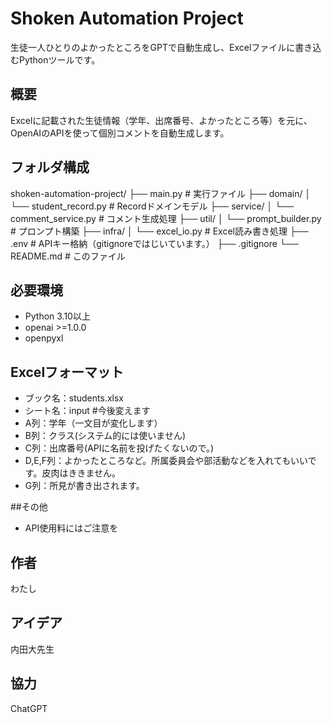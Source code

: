 # Shoken Automation Project

生徒一人ひとりのよかったところをGPTで自動生成し、Excelファイルに書き込むPythonツールです。

## 概要

Excelに記載された生徒情報（学年、出席番号、よかったところ等）を元に、OpenAIのAPIを使って個別コメントを自動生成します。

## フォルダ構成

shoken-automation-project/
├── main.py # 実行ファイル
├── domain/
│ └── student_record.py # Recordドメインモデル
├── service/
│ └── comment_service.py # コメント生成処理
├── util/
│ └── prompt_builder.py # プロンプト構築
├── infra/
│ └── excel_io.py # Excel読み書き処理
├── .env # APIキー格納（gitignoreではじいています。）
├── .gitignore
└── README.md # このファイル


## 必要環境

- Python 3.10以上
- openai >=1.0.0
- openpyxl

## Excelフォーマット
- ブック名：students.xlsx
- シート名：input #今後変えます
- A列：学年（一文目が変化します）
- B列：クラス(システム的には使いません)
- C列：出席番号(APIに名前を投げたくないので。)
- D,E,F列：よかったところなど。所属委員会や部活動などを入れてもいいです。皮肉はききません。
- G列：所見が書き出されます。

##その他
- API使用料にはご注意を

## 作者
わたし

## アイデア
内田大先生

## 協力
ChatGPT
